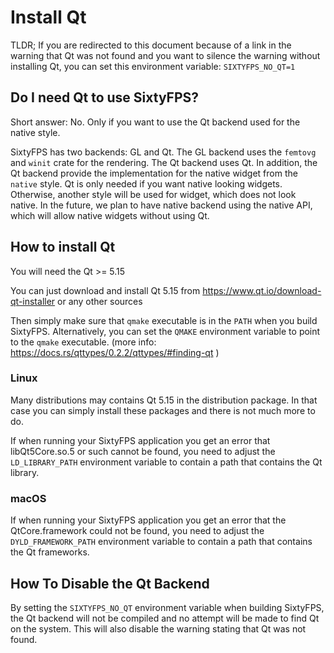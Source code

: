 # Install Qt

TLDR; If you are redirected to this document because of a link in the warning that Qt was not found and
you want to silence the warning without installing Qt, you can set this environment variable: `SIXTYFPS_NO_QT=1`

## Do I need Qt to use SixtyFPS?

Short answer: No. Only if you want to use the Qt backend used for the native style.

SixtyFPS has two backends: GL and Qt. The GL backend uses the `femtovg` and `winit` crate for the rendering.
The Qt backend uses Qt. In addition, the Qt backend provide the implementation for the native widget
from the `native` style.
Qt is only needed if you want native looking widgets. Otherwise, another style will be used for widget, which does not
look native.
In the future, we plan to have native backend using the native API, which will allow native widgets without using Qt.

## How to install Qt

You will need the Qt >= 5.15

You can just download and install Qt 5.15 from https://www.qt.io/download-qt-installer or any other sources

Then simply make sure that `qmake` executable is in the `PATH` when you build SixtyFPS.
Alternatively, you can set the `QMAKE` environment variable to point to the `qmake` executable.
(more info: https://docs.rs/qttypes/0.2.2/qttypes/#finding-qt )

### Linux

Many distributions may contains Qt 5.15 in the distribution package. In that case you can simply install these packages
and there is not much more to do.

If when running your SixtyFPS application you get an error that libQt5Core.so.5 or such cannot be found, you need to
adjust the `LD_LIBRARY_PATH` environment variable to contain a path that contains the Qt library.

### macOS

If when running your SixtyFPS application you get an error that the QtCore.framework could not be found, you need to
adjust the `DYLD_FRAMEWORK_PATH` environment variable to contain a path that contains the Qt frameworks.

## How To Disable the Qt Backend

By setting the `SIXTYFPS_NO_QT` environment variable when building SixtyFPS, the Qt backend will not be compiled and
no attempt will be made to find Qt on the system. This will also disable the warning stating that Qt was not found.
